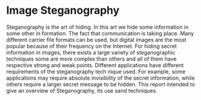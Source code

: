 Image Steganography
====================

Steganography is the art of hiding. In this art we hide some information in some other in formation. The fact that communication is taking place.
Many different carrier file formats can be used, but digital images are the most popular because of their frequency on the Internet.
For hiding secret information in images, there exists a large variety of steganographic techniques some are more complex than others and all of them have respective strong and weak points.
Different applications have different requirements of the steganography tech nique used.
For example, some applications may require absolute invisibility of the secret information, while others require a larger secret message to be hidden.
This report intended to give an overview of Steganography, its use sand techniques.
